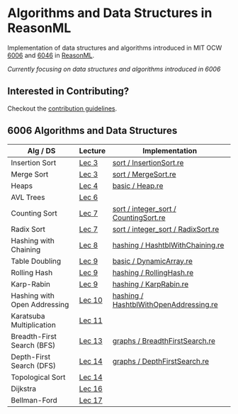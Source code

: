 # Algorithms and Data Structures in ReasonML
Implementation of data structures and algorithms introduced in MIT OCW [6006](https://ocw.mit.edu/courses/electrical-engineering-and-computer-science/6-006-introduction-to-algorithms-fall-2011/index.htm) and [6046](https://ocw.mit.edu/courses/electrical-engineering-and-computer-science/6-046j-design-and-analysis-of-algorithms-spring-2015/) in [ReasonML](https://reasonml.github.io/).

*Currently focusing on data structures and algorithms introduced in 6006*

## Interested in Contributing?
Checkout the [contribution guidelines](https://github.com/Artris/algorithms/blob/master/CONTRIBUTING.md).

## 6006 Algorithms and Data Structures

| Alg / DS | Lecture | Implementation |
|---|---|---|
| Insertion Sort | [Lec 3](https://ocw.mit.edu/courses/electrical-engineering-and-computer-science/6-006-introduction-to-algorithms-fall-2011/lecture-videos/lecture-3-insertion-sort-merge-sort/) | [sort / InsertionSort.re](https://github.com/Artris/algorithms/blob/master/src/sort/InsertionSort.re) |
| Merge Sort | [Lec 3](https://ocw.mit.edu/courses/electrical-engineering-and-computer-science/6-006-introduction-to-algorithms-fall-2011/lecture-videos/lecture-3-insertion-sort-merge-sort/) | [sort / MergeSort.re](https://github.com/Artris/algorithms/blob/master/src/sort/MergeSort.re) |
| Heaps | [Lec 4](https://ocw.mit.edu/courses/electrical-engineering-and-computer-science/6-006-introduction-to-algorithms-fall-2011/lecture-videos/lecture-4-heaps-and-heap-sort/) | [basic / Heap.re](https://github.com/Artris/algorithms/blob/master/src/basic/Heap.re) |
| AVL Trees | [Lec 6](https://ocw.mit.edu/courses/electrical-engineering-and-computer-science/6-006-introduction-to-algorithms-fall-2011/lecture-videos/lecture-6-avl-trees-avl-sort/) | |
| Counting Sort | [Lec 7](https://ocw.mit.edu/courses/electrical-engineering-and-computer-science/6-006-introduction-to-algorithms-fall-2011/lecture-videos/lecture-7-counting-sort-radix-sort-lower-bounds-for-sorting/) | [sort / integer_sort / CountingSort.re](https://github.com/Artris/algorithms/blob/master/src/sort/integer_sort/CountingSort.re) |
| Radix Sort | [Lec 7](https://ocw.mit.edu/courses/electrical-engineering-and-computer-science/6-006-introduction-to-algorithms-fall-2011/lecture-videos/lecture-7-counting-sort-radix-sort-lower-bounds-for-sorting/) | [sort / integer_sort / RadixSort.re](https://github.com/Artris/algorithms/blob/master/src/sort/integer_sort/RadixSort.re) |
| Hashing with Chaining | [Lec 8](https://ocw.mit.edu/courses/electrical-engineering-and-computer-science/6-006-introduction-to-algorithms-fall-2011/lecture-videos/lecture-8-hashing-with-chaining/) | [hashing / HashtblWithChaining.re](https://github.com/Artris/algorithms/blob/master/src/hashing/HashtblWithChaining.re) |
| Table Doubling | [Lec 9](https://ocw.mit.edu/courses/electrical-engineering-and-computer-science/6-006-introduction-to-algorithms-fall-2011/lecture-videos/lecture-9-table-doubling-karp-rabin/) | [basic / DynamicArray.re](https://github.com/Artris/algorithms/blob/master/src/basic/DynamicArray.re) |
| Rolling Hash | [Lec 9](https://ocw.mit.edu/courses/electrical-engineering-and-computer-science/6-006-introduction-to-algorithms-fall-2011/lecture-videos/lecture-9-table-doubling-karp-rabin/) | [hashing / RollingHash.re](https://github.com/Artris/algorithms/blob/master/src/hashing/RollingHash.re) |
| Karp-Rabin | [Lec 9](https://ocw.mit.edu/courses/electrical-engineering-and-computer-science/6-006-introduction-to-algorithms-fall-2011/lecture-videos/lecture-9-table-doubling-karp-rabin/) | [hashing / KarpRabin.re](https://github.com/Artris/algorithms/blob/master/src/hashing/KarpRabin.re) |
| Hashing with Open Addressing | [Lec 10](https://ocw.mit.edu/courses/electrical-engineering-and-computer-science/6-006-introduction-to-algorithms-fall-2011/lecture-videos/lecture-10-open-addressing-cryptographic-hashing/) | [hashing / HashtblWithOpenAddressing.re](https://github.com/Artris/algorithms/blob/master/src/hashing/HashtblWithOpenAddressing.re) |
| Karatsuba Multiplication | [Lec 11](https://ocw.mit.edu/courses/electrical-engineering-and-computer-science/6-006-introduction-to-algorithms-fall-2011/lecture-videos/lecture-11-integer-arithmetic-karatsuba-multiplication/) | |
| Breadth-First Search (BFS) | [Lec 13](https://ocw.mit.edu/courses/electrical-engineering-and-computer-science/6-006-introduction-to-algorithms-fall-2011/lecture-videos/lecture-13-breadth-first-search-bfs/) | [graphs / BreadthFirstSearch.re](https://github.com/Artris/algorithms/blob/master/src/graphs/BreadthFirstSearch.re) |
| Depth-First Search (DFS) | [Lec 14](https://ocw.mit.edu/courses/electrical-engineering-and-computer-science/6-006-introduction-to-algorithms-fall-2011/lecture-videos/lecture-14-depth-first-search-dfs-topological-sort/) | [graphs / DepthFirstSearch.re](https://github.com/Artris/algorithms/blob/master/src/graphs/DepthFirstSearch.re) |
| Topological Sort | [Lec 14](https://ocw.mit.edu/courses/electrical-engineering-and-computer-science/6-006-introduction-to-algorithms-fall-2011/lecture-videos/lecture-14-depth-first-search-dfs-topological-sort/) | |
| Dijkstra | [Lec 16](https://ocw.mit.edu/courses/electrical-engineering-and-computer-science/6-006-introduction-to-algorithms-fall-2011/lecture-videos/lecture-16-dijkstra/) | |
| Bellman-Ford | [Lec 17](https://ocw.mit.edu/courses/electrical-engineering-and-computer-science/6-006-introduction-to-algorithms-fall-2011/lecture-videos/lecture-17-bellman-ford/) | |